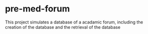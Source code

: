 # pre-med-forum
This project simulates a database of a acadamic forum, including the creation of the database and the retrieval of the database
